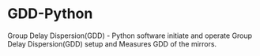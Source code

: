 # GDD-Python
Group Delay Dispersion(GDD) - Python software initiate and operate Group Delay Dispersion(GDD) setup and Measures GDD of the mirrors. 
